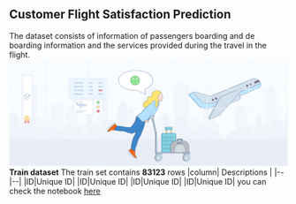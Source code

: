 ## **Customer Flight Satisfaction Prediction**
The dataset consists of information of passengers boarding and de boarding information and the services provided during the travel in the flight.
![enter image description here](https://github.com/radha-rani/Customer-Flight-Satisfaction-Prediction/blob/main/Airline%20satisfaction%20Image1.png?raw=true)**Train dataset**
The train set contains **83123** rows 
|column| Descriptions  |
|--|--|
|ID|Unique ID|
|ID|Unique ID|
|ID|Unique ID|
|ID|Unique ID|
you can check the notebook [here](https://github.com/radha-rani/Customer-Flight-Satisfaction-Prediction/blob/main/Flight%20Passenger%20Satisfaction%20Prediction.ipynb)
